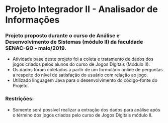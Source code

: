 # Projeto Integrador II - Analisador de Informações

### Projeto proposto durante o curso de Análise e Desenvolvimento de Sistemas (módulo II) da faculdade SENAC-GO - maio/2019.

-  Atividade base deste projeto foi a coleta e tratamento de dados dos jogos criados pelos alunos do curso de Jogos Digitais (Módulo II).
- Os dados foram coletados a partir de um formulário online de perguntas a respeito do nível de satisfação do usuário com relação ao jogo.
- Utilizado linguagem Java para o desenvolvimento do código-fonte do Projeto.

### Restrições:

- Somente será possível realizar a extração dos dados para análise após o término dos jogos criados pelo curso de Jogos Digitais módulo II.


